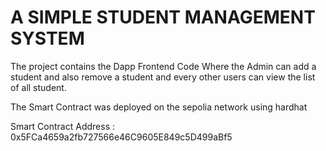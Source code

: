 # A SIMPLE STUDENT MANAGEMENT SYSTEM

The project contains the Dapp Frontend Code Where the Admin can add a student and also remove a student and every other users can view the list of all student.

The Smart Contract was deployed on the sepolia network using hardhat

Smart Contract Address : 0x5FCa4659a2fb727566e46C9605E849c5D499aBf5
